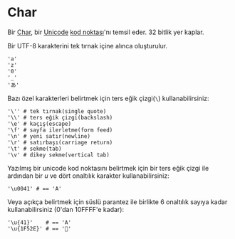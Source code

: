 # Char

Bir [Char](http://crystal-lang.org/api/Char.html), bir [Unicode](http://en.wikipedia.org/wiki/Unicode) [kod noktası](http://en.wikipedia.org/wiki/Code_point)'nı temsil eder.
32 bitlik yer kaplar.

Bir UTF-8 karakterini tek tırnak içine alınca oluşturulur.

```crystal
'a'
'z'
'0'
'_'
'あ'
```

Bazı özel karakterleri belirtmek için ters eğik çizgi(`\`) kullanabilirsiniz:

```crystal
'\'' # tek tırnak(single quote)
'\\' # ters eğik çizgi(backslash)
'\e' # kaçış(escape)
'\f' # sayfa ilerletme(form feed)
'\n' # yeni satır(newline)
'\r' # satırbaşı(carriage return)
'\t' # sekme(tab)
'\v' # dikey sekme(vertical tab)
```


Yazılmış bir unicode kod noktasını belirtmek için bir ters eğik çizgi ile ardından bir *u* ve dört onaltılık karakter kullanabilirsiniz:

```crystal
'\u0041' # == 'A'
```

Veya açıkça belirtmek için süslü parantez ile birlikte 6 onaltılık sayıya kadar kullanabilirsiniz (0'dan 10FFFF'e kadar):

```crystal
'\u{41}'    # == 'A'
'\u{1F52E}' # == '🔮'
```
